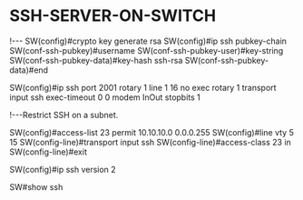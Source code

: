 # SSH-SERVER-ON-SWITCH
!---
SW(config)#crypto key generate rsa
SW(config)#ip ssh pubkey-chain
SW(conf-ssh-pubkey)#username <user name>
SW(conf-ssh-pubkey-user)#key-string
SW(conf-ssh-pubkey-data)#key-hash ssh-rsa <key ID>
SW(conf-ssh-pubkey-data)#end

SW(config)#ip ssh port 2001 rotary 1
line 1 16
   no exec
   rotary 1
   transport input ssh
   exec-timeout 0 0
   modem InOut
   stopbits 1

!---Restrict SSH on a subnet.

SW(config)#access-list 23 permit 10.10.10.0 0.0.0.255
SW(config)#line vty 5 15
SW(config-line)#transport input ssh
SW(config-line)#access-class 23 in
SW(config-line)#exit

SW(config)#ip ssh version 2

SW#show ssh
